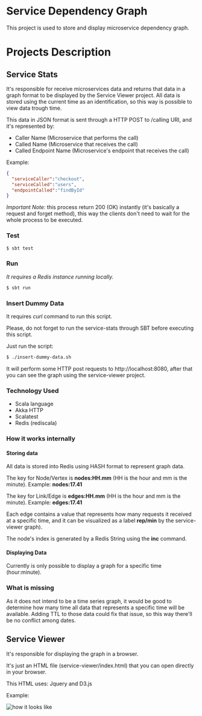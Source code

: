 Service Dependency Graph
====

This project is used to store and display microservice dependency graph.


# Projects Description


## Service Stats


It's responsible for receive microservices data and returns that data in a graph format to be displayed by the Service Viewer project. All data is stored using the current time as an identification, so this way is possible to view data trough time.


This data in JSON format is sent through a HTTP POST to /calling URI, and it's represented by:

* Caller Name (Microservice that performs the call)
* Called Name (Microservice that receives the call)
* Called Endpoint Name (Microservice's endpoint that receives the call)


Example:

```json
{
  "serviceCaller":"checkout",
  "serviceCalled":"users",
  "endpointCalled":"findById"
}
```

*Important Note:* this process return 200 (OK) instantly (it's basically a request and forget method), this way the clients don't need to wait for the whole process to be executed.


### Test

```sh
$ sbt test
```


### Run

*It requires a Redis instance running locally.*


```sh
$ sbt run
```


### Insert Dummy Data

It requires *curl* command to run this script.

Please, do not forget to run the service-stats through SBT before executing this script.


Just run the script:

```sh
$ ./insert-dummy-data.sh
```

It will perform some HTTP post requests to http://localhost:8080, after that you can see the graph using the service-viewer project.


### Technology Used


* Scala language
* Akka HTTP
* Scalatest
* Redis (rediscala)


### How it works internally


#### Storing data


All data is stored into Redis using HASH format to represent graph data.

The key for Node/Vertex is **nodes:HH.mm** (HH is the hour and mm is the minute). Example: **nodes:17.41**

The key for Link/Edge is **edges:HH.mm** (HH is the hour and mm is the minute). Example: **edges:17.41**

Each edge contains a value that represents how many requests it received at a specific time,
and it can be visualized as a label **rep/min** by the service-viewer graph).

The node's index is generated by a Redis String using the **inc** command.


#### Displaying Data


Currently is only possible to display a graph for a specific time (hour:minute).


### What is missing


As it does not intend to be a time series graph, it would be good to determine how many time all data that represents a specific time will be available. Adding TTL to those data could fix that issue, so this way there'll be no conflict among dates.


## Service Viewer


It's responsible for displaying the graph in a browser.

It's just an HTML file (service-viewer/index.html) that you can open directly in your browser.

This HTML uses: Jquery and D3.js


Example:

![how it looks like](https://raw.githubusercontent.com/rlazoti/microservice-dependency-graph/master/service-viewer/screenshot.png)